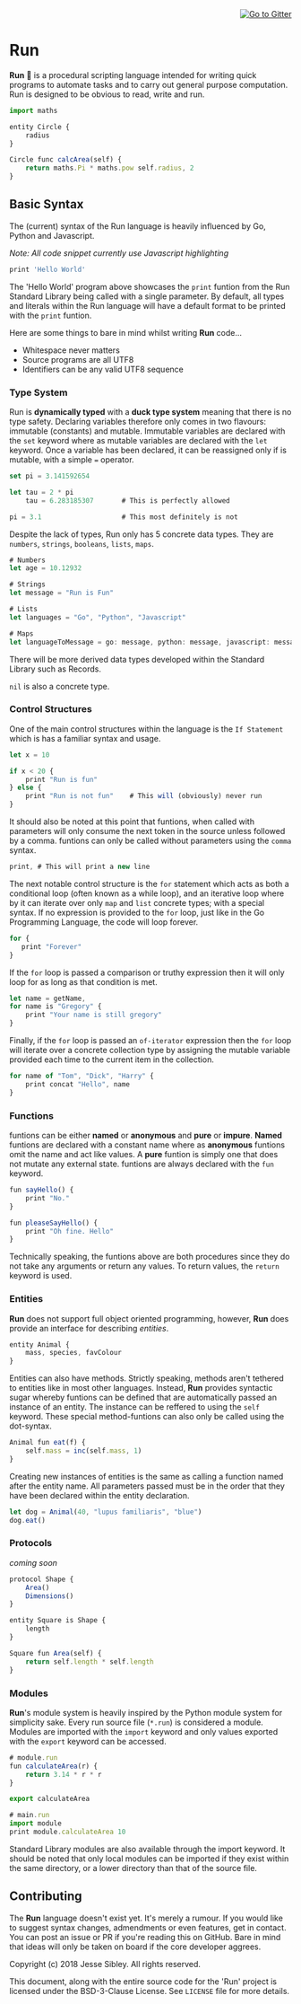 <div align="right">
    <a href="https://gitter.im/runlang">
        <img src="https://badges.gitter.im/gitterHQ/gitter.png" alt="Go to Gitter">
    </a>
</div>

# Run 

**Run** :runner: is a procedural scripting language intended for writing quick programs to automate tasks and to carry out general purpose computation. Run is designed to be obvious to read, write and run.

```javascript
import maths

entity Circle {
    radius
}

Circle func calcArea(self) {
    return maths.Pi * maths.pow self.radius, 2
}
```



## Basic Syntax

The (current) syntax of the Run language is heavily influenced by Go, Python and Javascript.

*Note: All code snippet currently use Javascript highlighting*

```javascript
print 'Hello World' 
```

The 'Hello World' program above showcases the `print` funtion from the Run Standard Library being called with a single parameter. By default, all types and literals within the Run language will have a default format to be printed with the `print` funtion.

Here are some things to bare in mind whilst writing **Run** code...

- Whitespace never matters
- Source programs are all UTF8
- Identifiers can be any valid UTF8 sequence



### Type System

Run is **dynamically typed** with a **duck type system** meaning that there is no type safety. Declaring variables therefore only comes in two flavours: immutable (constants) and mutable. Immutable variables are declared with the `set` keyword where as mutable variables are declared with the `let` keyword. Once a variable has been declared, it can be reassigned only if is mutable, with a simple `=` operator. 

```javascript
set pi = 3.141592654

let tau = 2 * pi
    tau = 6.283185307       # This is perfectly allowed

pi = 3.1                    # This most definitely is not
```

Despite the lack of types, Run only has 5 concrete data types. They are `numbers`, `strings`, `booleans`, `lists`, `maps`.

```javascript
# Numbers
let age = 10.12932

# Strings
let message = "Run is Fun"

# Lists
let languages = "Go", "Python", "Javascript"

# Maps
let languageToMessage = go: message, python: message, javascript: message
```

There will be more derived data types developed within the Standard Library such as Records.

`nil` is also a concrete type.

### Control Structures

One of the main control structures within the language is the `If Statement` which is has a familiar syntax and usage.

```javascript
let x = 10

if x < 20 {
    print "Run is fun"
} else {
    print "Run is not fun"    # This will (obviously) never run
}
```

It should also be noted at this point that funtions, when called with parameters will only consume the next token in the source unless followed by a comma. funtions can only be called without parameters using the `comma` syntax.

```javascript
print, # This will print a new line
```

The next notable control structure is the `for` statement which acts as both a conditional loop (often known as a while loop), and an iterative loop where by it can iterate over only `map` and `list` concrete types; with a special syntax. If no expression is provided to the `for` loop, just like in the Go Programming Language, the code will loop forever.

```Javascript
for {
   print "Forever" 
}
```

If the `for` loop is passed a comparison or truthy expression then it will only loop for as long as that condition is met.

```javascript
let name = getName,
for name is "Gregory" {
    print "Your name is still gregory"
}
```

Finally, if the `for` loop is passed an `of-iterator` expression then the `for` loop will iterate over a concrete collection type by assigning the mutable variable provided each time to the current item in the collection.

```javascript
for name of "Tom", "Dick", "Harry" {
    print concat "Hello", name
}
```



### Functions

funtions can be either **named** or **anonymous** and **pure** or **impure**. **Named** funtions are declared with a constant name where as **anonymous** funtions omit the name and act like values. A **pure** funtion is simply one that does not mutate any external state. funtions are always declared with the `fun` keyword.

```javascript
fun sayHello() {
    print "No."
}

fun pleaseSayHello() {
    print "Oh fine. Hello"
}
```

Technically speaking, the funtions above are both procedures since they do not take any arguments or return any values. To return values, the `return` keyword is used.



### Entities

**Run** does not support full object oriented programming, however, **Run** does provide an interface for describing *entities*.

```javascript
entity Animal {
    mass, species, favColour
}
```

Entities can also have methods. Strictly speaking, methods aren't tethered to entities like in most other languages. Instead, **Run** provides syntactic sugar whereby funtions can be defined that are automatically passed an instance of an entity. The instance can be reffered to using the `self` keyword. These special method-funtions can also only be called using the dot-syntax.

```javascript
Animal fun eat(f) {
    self.mass = inc(self.mass, 1)
}
```

Creating new instances of entities is the same as calling a function named after the entity name. All parameters passed must be in the order that they have been declared within the entity declaration.

```javascript
let dog = Animal(40, "lupus familiaris", "blue")
dog.eat()
```

### Protocols

*coming soon*

```javascript
protocol Shape {
    Area()
    Dimensions()
}

entity Square is Shape {
    length
}

Square fun Area(self) {
    return self.length * self.length
}
```



### Modules

**Run**'s module system is heavily inspired by the Python module system for simplicity sake. Every run source file (`*.run`) is considered a module. Modules are imported with the `import` keyword and only values exported with the `export` keyword can be accessed.

```javascript
# module.run
fun calculateArea(r) {
    return 3.14 * r * r
}

export calculateArea
```

```javascript
# main.run
import module
print module.calculateArea 10
```

Standard Library modules are also available through the import keyword. It should be noted that only local modules can be imported if they exist within the same directory, or a lower directory than that of the source file.



## Contributing

The **Run** language doesn't exist yet. It's merely a rumour. If you would like to suggest syntax changes, admendments or even features, get in contact. You can post an issue or PR if you're reading this on GitHub. Bare in mind that ideas will only be taken on board if the core developer aggrees.



Copyright (c) 2018 Jesse Sibley. All rights reserved.

This document, along with the entire source code for the 'Run' project is licensed under the BSD-3-Clause License. See `LICENSE` file for more details.
